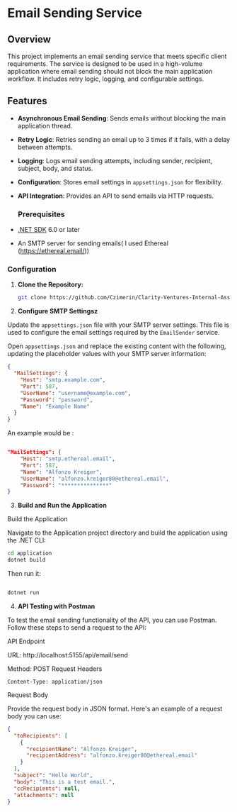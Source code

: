 # Email Sending Service

## Overview

This project implements an email sending service that meets specific client requirements. The service is designed to be used in a high-volume application where email sending should not block the main application workflow. It includes retry logic, logging, and configurable settings.

## Features

- **Asynchronous Email Sending**: Sends emails without blocking the main application thread.
- **Retry Logic**: Retries sending an email up to 3 times if it fails, with a delay between attempts.
- **Logging**: Logs email sending attempts, including sender, recipient, subject, body, and status.
- **Configuration**: Stores email settings in `appsettings.json` for flexibility.
- **API Integration**: Provides an API to send emails via HTTP requests.

  ### Prerequisites

- [.NET SDK](https://dotnet.microsoft.com/download) 6.0 or later
- An SMTP server for sending emails( I used Ethereal (https://ethereal.email/))

### Configuration

1. **Clone the Repository:**

   ```bash
   git clone https://github.com/Czimerin/Clarity-Ventures-Internal-Assignment.git

2. **Configure SMTP Settingsz**

  Update the `appsettings.json` file with your SMTP server settings. This file is used to configure the email settings required by the `EmailSender` service.

  Open `appsettings.json` and replace the existing content with the following, updating the placeholder values with your SMTP server information:

  ```json
  {
    "MailSettings": {
      "Host": "smtp.example.com",
      "Port": 587,
      "UserName": "username@example.com",
      "Password": "password",
      "Name": "Example Name"
    }
  }
  ```
  An example would be :

  ```json

  "MailSettings": {
      "Host": "smtp.ethereal.email",
      "Port": 587,
      "Name": "Alfonzo Kreiger",
      "UserName": "alfonzo.kreiger80@ethereal.email",
      "Password": "***************"
  }
  ```
3. **Build and Run the Application**

  Build the Application

  Navigate to the Application project directory and build the application using the .NET CLI:
  

  ```bash
  cd application
  dotnet build
  ```

  Then run it:

  ```bash

  dotnet run
  ```
4. **API Testing with Postman**

  To test the email sending functionality of the API, you can use Postman. Follow these steps to send a request to the API:

  API Endpoint

  URL: http://localhost:5155/api/email/send

  Method: POST
  Request Headers

    Content-Type: application/json

  Request Body

  Provide the request body in JSON format. Here's an example of a request body you can use:

  ```json
  {
    "toRecipients": [
      {
        "recipientName": "Alfonzo Kreiger",
        "recipientAddress": "alfonzo.kreiger80@ethereal.email"
      }
    ],
    "subject": "Hello World",
    "body": "This is a test email.",
    "ccRecipients": null,
    "attachments": null
  }

  ```



